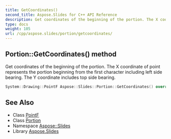```yaml
---
title: GetCoordinates()
second_title: Aspose.Slides for C++ API Reference
description: Get coordinates of the beginning of the portion. The X coordinate of point represents the portion beginning from the first character including left side bearing. The Y coordinate includes top side bearing.
type: docs
weight: 105
url: /cpp/aspose.slides/portion/getcoordinates/
---
```

## Portion::GetCoordinates() method


Get coordinates of the beginning of the portion. The X coordinate of point represents the portion beginning from the first character including left side bearing. The Y coordinate includes top side bearing.

```cpp
System::Drawing::PointF Aspose::Slides::Portion::GetCoordinates() override
```

## See Also

* Class [PointF](../../system.drawing/pointf/)
* Class [Portion](./)
* Namespace [Aspose::Slides](../)
* Library [Aspose.Slides](../../)